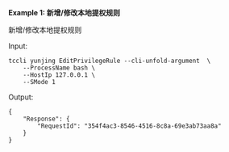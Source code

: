 **Example 1: 新增/修改本地提权规则**

新增/修改本地提权规则

Input: 

```
tccli yunjing EditPrivilegeRule --cli-unfold-argument  \
    --ProcessName bash \
    --HostIp 127.0.0.1 \
    --SMode 1
```

Output: 
```
{
    "Response": {
        "RequestId": "354f4ac3-8546-4516-8c8a-69e3ab73aa8a"
    }
}
```

